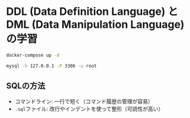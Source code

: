 # DDL (Data Definition Language) と DML (Data Manipulation Language) の学習

```bash
docker-compose up -d
```

```bash
mysql -h 127.0.0.1 -P 3306 -u root
```

## SQLの方法
- コマンドライン: 一行で短く（コマンド履歴の管理が容易）
- `.sql`ファイル: 改行やインデントを使って整形（可読性が高い）
